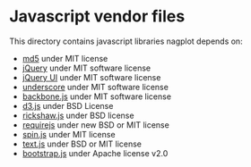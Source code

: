 # Javascript vendor files

This directory contains javascript libraries nagplot depends on:

 - [md5](https://github.com/blueimp/JavaScript-MD5) under MIT license
 - [jQuery](http://jquery.com) under MIT software license
 - [jQuery UI](http://jqueryui.com) under MIT software license
 - [underscore](http://underscorejs.org/) under MIT software license
 - [backbone.js](http://backbonejs.org/) under MIT software license
 - [d3.js](http://d3js.org/) under BSD License
 - [rickshaw.js](http://code.shutterstock.com/rickshaw/) under BSD license
 - [requirejs](http://requirejs.org/) under new BSD or MIT license
 - [spin.js](http://fgnass.github.com/spin.js/) under MIT license
 - [text.js](https://github.com/requirejs/text) under BSD or MIT license
 - [bootstrap.js](http://twitter.github.com/bootstrap/javascript.html) under Apache license v2.0
